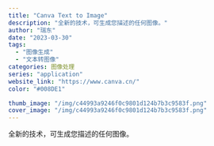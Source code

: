 ```yaml
---
title: "Canva Text to Image"
description: "全新的技术，可生成您描述的任何图像。"
author: "瑞东"
date: "2023-03-30"
tags:
  - "图像生成"
  - "文本转图像"
categories: 图像处理
series: "application"
website_link: "https://www.canva.cn/"
color: "#008DE1"

thumb_image: "/img/c44993a9246f0c9801d124b7b3c9583f.png"
cover_image: "/img/c44993a9246f0c9801d124b7b3c9583f.png"
---
```


全新的技术，可生成您描述的任何图像。